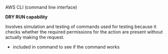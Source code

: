 
AWS CLI (command line interface)


**DRY RUN capability**

Involves simulation and testing of commands used for testing because it checks whether the required permissions for the action are present without actually making the request.

- included in command to see if the command works

  ```

  ```

